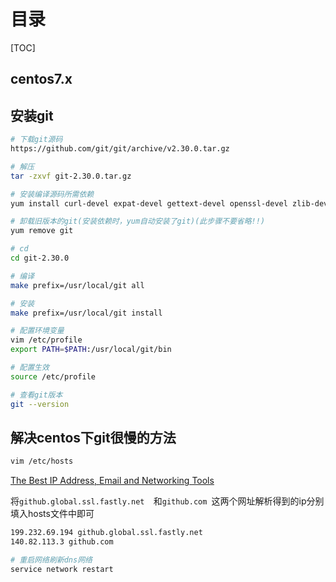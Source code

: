 # 目录

[TOC]

## centos7.x

## 安装git

 ```bash
# 下载git源码
https://github.com/git/git/archive/v2.30.0.tar.gz
 ```

```bash
# 解压
tar -zxvf git-2.30.0.tar.gz
```

```bash
# 安装编译源码所需依赖
yum install curl-devel expat-devel gettext-devel openssl-devel zlib-devel gcc perl-ExtUtils-MakeMaker
```

```bash
# 卸载旧版本的git(安装依赖时，yum自动安装了git)(此步骤不要省略!!)
yum remove git
```

```bash
# cd
cd git-2.30.0
```

```bash
# 编译
make prefix=/usr/local/git all
```

```bash
# 安装
make prefix=/usr/local/git install
```

```bash
# 配置环境变量
vim /etc/profile
export PATH=$PATH:/usr/local/git/bin
```

```bash
# 配置生效
source /etc/profile
```

```bash
# 查看git版本
git --version
```

## 解决centos下git很慢的方法

```bash
vim /etc/hosts
```

[The Best IP Address, Email and Networking Tools](https://www.ipaddress.com)

将`github.global.ssl.fastly.net  `和`github.com `这两个网址解析得到的ip分别填入hosts文件中即可

```bash
199.232.69.194 github.global.ssl.fastly.net  
140.82.113.3 github.com 
```

```bash
# 重启网络刷新dns网络
service network restart
```

